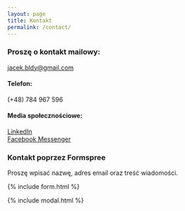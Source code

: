 ```yaml
---
layout: page
title: Kontakt
permalink: /contact/
---
```

### Proszę o kontakt mailowy:  
jacek.bldy@gmail.com  

#### Telefon:  
(+48) 784 967 596
 
#### Media społecznościowe:  
[LinkedIn](https://www.linkedin.com/in/jacek-blady-47718a118)  
[Facebook Messenger](https://m.me/jacek.blady.9)  

### Kontakt poprzez Formspree

Proszę wpisać nazwę, adres email oraz treść wiadomości.

{% include form.html %}

{% include modal.html %}